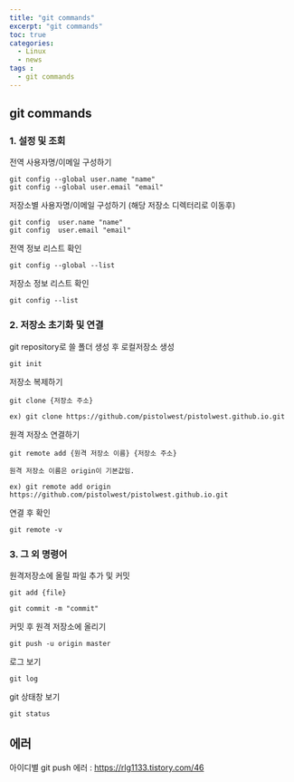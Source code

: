 ```yaml
---
title: "git commands"
excerpt: "git commands"
toc: true
categories:
  - Linux
  - news
tags :
  - git commands
---
```


## git commands

### 1. 설정 및 조회
전역 사용자명/이메일 구성하기
```
git config --global user.name "name"
git config --global user.email "email"
```
저장소별 사용자명/이메일 구성하기 (해당 저장소 디렉터리로 이동후)
```
git config  user.name "name" 
git config  user.email "email"
```
전역 정보 리스트 확인
```
git config --global --list 
```
저장소 정보 리스트 확인
```
git config --list 
```

### 2. 저장소 초기화 및 연결 
git repository로 쓸 폴더 생성 후 로컬저장소 생성 
```
git init
```
저장소 복제하기
```
git clone {저장소 주소}

ex) git clone https://github.com/pistolwest/pistolwest.github.io.git
```
원격 저장소 연결하기
```
git remote add {원격 저장소 이름} {저장소 주소}

원격 저장소 이름은 origin이 기본값임.

ex) git remote add origin https://github.com/pistolwest/pistolwest.github.io.git
```
연결 후 확인
```
git remote -v
```

### 3. 그 외 명령어
원격저장소에 올릴 파일 추가 및 커밋
```
git add {file}

git commit -m "commit"
```
커밋 후 원격 저장소에 올리기
```
git push -u origin master
```
로그 보기
```
git log
```
git 상태창 보기
```
git status
```

## 에러
아이디별 git push 에러 : <a href="https://rlg1133.tistory.com/46" target="_blank">https://rlg1133.tistory.com/46</a>  
